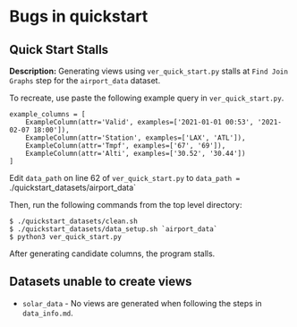 # Bugs in quickstart

## Quick Start Stalls

**Description:** Generating views using `ver_quick_start.py` stalls at `Find Join Graphs` step for the `airport_data` dataset.

To recreate, use paste the following example query in `ver_quick_start.py`. 
```
example_columns = [
    ExampleColumn(attr='Valid', examples=['2021-01-01 00:53', '2021-02-07 18:00']),
    ExampleColumn(attr='Station', examples=['LAX', 'ATL']),
    ExampleColumn(attr='Tmpf', examples=['67', '69']),
    ExampleColumn(attr='Alti', examples=['30.52', '30.44'])
]
```

Edit `data_path` on line 62 of `ver_quick_start.py` to `data_path = `./quickstart_datasets/airport_data`

Then, run the following commands from the top level directory:
```
$ ./quickstart_datasets/clean.sh 
$ ./quickstart_datasets/data_setup.sh `airport_data`
$ python3 ver_quick_start.py
```

After generating candidate columns, the program stalls.

## Datasets unable to create views

- `solar_data` - No views are generated when following the steps in `data_info.md`.